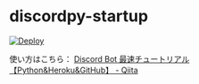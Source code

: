 # discordpy-startup

[![Deploy](https://www.herokucdn.com/deploy/button.svg)](https://heroku.com/deploy)

使い方はこちら： [Discord Bot 最速チュートリアル【Python&Heroku&GitHub】 - Qiita](https://qiita.com/1ntegrale9/items/aa4b373e8895273875a8)

